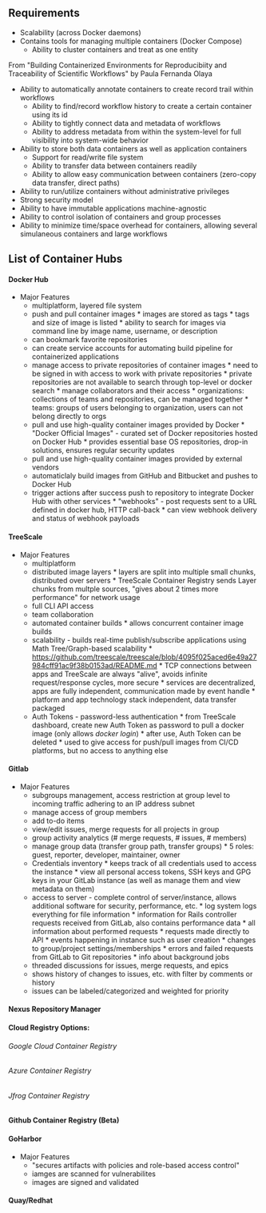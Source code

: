 ## Requirements
* Scalability (across Docker daemons)
* Contains tools for managing multiple containers (Docker Compose)
    * Ability to cluster containers and treat as one entity

From "Building Containerized Environments for Reproducibiity and Traceability of Scientific Workflows" by Paula Fernanda Olaya
* Ability to automatically annotate containers to create record trail within workflows
    * Ability to find/record workflow history to create a certain container using its id
    * Ability to tightly connect data and metadata of workflows
    * Ability to address metadata from within the system-level for full visibility into system-wide behavior
* Ability to store both data containers as well as application containers
    * Support for read/write file system
    * Ability to transfer data between containers readily
    * Ability to allow easy communication between containers (zero-copy data transfer, direct paths)
* Ability to run/utilize containers without administrative privileges
* Strong security model
* Ability to have immutable applications machine-agnostic
* Ability to control isolation of containers and group processes
* Ability to minimize time/space overhead for containers, allowing several simulaneous containers and large workflows

## List of Container Hubs
#### Docker Hub
* Major Features
    * multiplatform, layered file system
    * push and pull container images
          * images are stored as tags
          * tags and size of image is listed
          * ability to search for images via command line by image name, username, or description
    * can bookmark favorite repositories
    * can create service accounts for automating build pipeline for containerized applications
    * manage access to private repositories of container images
          * need to be signed in with access to work with private repositories
          * private repositories are not available to search through top-level or docker search
          * manage collaborators and their access
          * organizations: collections of teams and repositories, can be managed together
          * teams: groups of users belonging to organization, users can not belong directly to orgs
    * pull and use high-quality container images provided by Docker
          * "Docker Official Images" - curated set of Docker repositories hosted on Docker Hub
          * provides essential base OS repositories, drop-in solutions, ensures regular security updates
    * pull and use high-quality container images provided by external vendors
    * automaticlaly build images from GitHub and Bitbucket and pushes to Docker Hub
    * trigger actions after success push to repository to integrate Docker Hub with other services
          * "webhooks" - post requests sent to a URL defined in docker hub, HTTP call-back
          * can view webhook delivery and status of webhook payloads
#### TreeScale
* Major Features
    * multiplatform 
    * distributed image layers
          * layers are split into multiple small chunks, distributed over servers
          * TreeScale Container Registry sends Layer chunks from multple sources, "gives about 2 times more performance" for network usage
    * full CLI API access
    * team collaboration
    * automated container builds
          * allows concurrent container image builds 
    * scalability - builds real-time publish/subscribe applications using Math Tree/Graph-based scalability
          * https://github.com/treescale/treescale/blob/4095f025aced6e49a27984cff91ac9f38b0153ad/README.md
          * TCP connections between apps and TreeScale are always "alive", avoids infinite request/response cycles, more secure
          * services are decentralized, apps are fully independent, communication made by event handle
          * platform and app technology stack independent, data transfer packaged 
    * Auth Tokens - password-less authentication
          * from TreeScale dashboard, create new Auth Token as password to pull a docker image (only allows *docker login*)
          * after use, Auth Token can be deleted
          * used to give access for push/pull images from CI/CD platforms, but no access to anything else
#### Gitlab
* Major Features
    * subgroups management, access restriction at group level to incoming traffic adhering to an IP address subnet
    * manage access of group members
    * add to-do items
    * view/edit issues, merge requests for all projects in group
    * group activity analytics (# merge requests, # issues, # members)
    * manage group data (transfer group path, transfer groups) 
          * 5 roles: guest, reporter, developer, maintainer, owner
    * Credentials inventory
           * keeps track of all credentials used to access the instance
           * view all personal access tokens, SSH keys and GPG keys in your GitLab instance (as well as manage them and view metadata on them) 
    * access to server - complete control of server/instance, allows additional software for security, performance, etc.
          * log system logs everything for file information
                * information for Rails controller requests received from GitLab, also contains performance data
                * all information about performed requests
                *  requests made directly to API
                *  events happening in instance such as user creation
                *  changes to group/project settings/memberships
                *  errors and failed requests from GitLab to Git repositories
                *  info about background jobs
    * threaded discussions for issues, merge requests, and epics
    * shows history of changes to issues, etc. with filter by comments or history
    * issues can be labeled/categorized and weighted for priority
#### Nexus Repository Manager
#### Cloud Registry Options:
 ###### Google Cloud Container Registry
 ###### Azure Container Registry 
###### Jfrog Container Registry
#### Github Container Registry (Beta)
#### GoHarbor
* Major Features
    * "secures artifacts with policies and role-based access control"
    * iamges are scanned for vulnerabilites
    * images are signed and validated
#### Quay/Redhat
